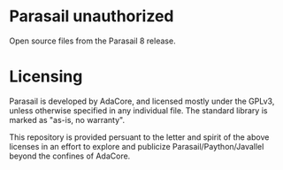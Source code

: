 # Parasail unauthorized
Open source files from the Parasail 8 release.

# Licensing
Parasail is developed by AdaCore, and licensed mostly under the GPLv3, unless otherwise specified in any individual file. The standard library is marked as "as-is, no warranty".

This repository is provided persuant to the letter and spirit of the above licenses in an effort to explore and publicize Parasail/Paython/Javallel beyond the confines of AdaCore.
